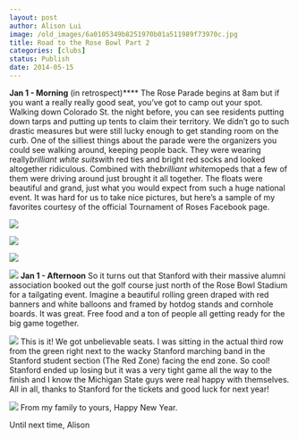 ```yaml
---
layout: post
author: Alison Lui
image: /old_images/6a0105349b8251970b01a511989f73970c.jpg
title: Road to the Rose Bowl Part 2 
categories: [clubs]
status: Publish
date: 2014-05-15
---
```


**Jan 1 - Morning** (in retrospect)****
The Rose Parade begins at 8am but if you want a really really good seat, you’ve got to camp out your spot. Walking down Colorado St. the night before, you can see residents putting down tarps and putting up tents to claim their territory. We didn’t go to such drastic measures but were still lucky enough to get standing room on the curb. One of the silliest things about the parade were the organizers you could see walking around, keeping people back. They were wearing really*brilliant white suits*with red ties and bright red socks and looked altogether ridiculous. Combined with the*brilliant white*mopeds that a few of them were driving around just brought it all together. The floats were beautiful and grand, just what you would expect from such a huge national event. It was hard for us to take nice pictures, but here’s a sample of my favorites courtesy of the official Tournament of Roses Facebook page.


![](/old_images/6a0105349b8251970b01a73da3aa9e970d.jpg)

![](/old_images/6a0105349b8251970b01a73da3aaab970d.jpg)

![](/old_images/6a0105349b8251970b01a511989f82970c.jpg)

![](/old_images/6a0105349b8251970b01a511989fa0970c.jpg)
**Jan 1 - Afternoon**
So it turns out that Stanford with their massive alumni association booked out the golf course just north of the Rose Bowl Stadium for a tailgating event. Imagine a beautiful rolling green draped with red banners and white balloons and framed by hotdog stands and cornhole boards. It was great. Free food and a ton of people all getting ready for the big game together.


![](/old_images/caltech_as_it_happens/6a0105349b8251970b01a511a138b0970c.png)
This is it! We got unbelievable seats. I was sitting in the actual third row from the green right next to the wacky Stanford marching band in the Stanford student section (The Red Zone) facing the end zone. So cool! Stanford ended up losing but it was a very tight game all the way to the finish and I know the Michigan State guys were real happy with themselves. All in all, thanks to Stanford for the tickets and good luck for next year!


![](/old_images/6a0105349b8251970b01a73da3abd3970d.jpg)
From my family to yours, Happy New Year.

Until next time,
Alison
